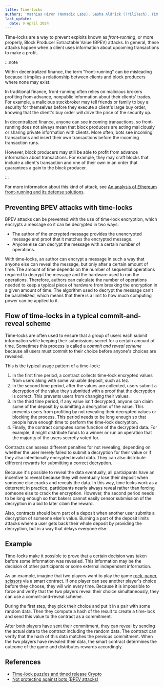 ```yaml
---
title: Time-locks
authors: 'Mathias Hiron (Nomadic Labs), Sasha Aldrick (TriliTech), Tim McMackin (TriliTech)'
last_update:
  date: 9 April 2024
---
```


Time-locks are a way to prevent exploits known as _front-running_, or more properly, Block Producer Extractable Value (BPEV) attacks.
In general, these attacks happen when a client uses information about upcoming transactions to make a profit.

:::note

Within decentralized finance, the term "front-running" can be misleading because it implies a relationship between clients and block producers where none may exist.

In traditional finance, front-running often relies on malicious brokers profiting from advance, nonpublic information about their clients' trades.
For example, a malicious stockbroker may tell friends or family to buy a security for themselves before they execute a client's large buy order, knowing that the client's buy order will drive the price of the security up.

In decentralized finance, anyone can see incoming transactions, so front-running does not always mean that block producers are acting maliciously or sharing private information with clients.
More often, bots see incoming transactions and insert their own transactions before the incoming transaction runs.

However, block producers may still be able to profit from advance information about transactions.
For example, they may craft blocks that include a client's transaction and one of their own in an order that guarantees a gain to the block producer.

:::

For more information about this kind of attack, see [An analysis of Ethereum front-running and its defense solutions](https://medium.com/degate/an-analysis-of-ethereum-front-running-and-its-defense-solutions-34ef81ba8456).

## Preventing BPEV attacks with time-locks

BPEV attacks can be prevented with the use of time-lock encryption, which encrypts a message so it can be decrypted in two ways:

- The author of the encrypted message provides the unencrypted message and proof that it matches the encrypted message.
- Anyone else can decrypt the message with a certain number of operations.

With time-locks, an author can encrypt a message in such a way that anyone else can reveal the message, but only after a certain amount of time.
The amount of time depends on the number of sequential operations required to decrypt the message and the hardware used to run the operations.
Therefore, authors can calculate the number of operations needed to keep a typical piece of hardware from breaking the encryption in a given amount of time.
The algorithm used to decrypt the message can't be parallelized, which means that there is a limit to how much computing power can be applied to it.

## Flow of time-locks in a typical commit-and-reveal scheme

Time-locks are often used to ensure that a group of users each submit information while keeping their submissions secret for a certain amount of time.
Sometimes this process is called a _commit and reveal scheme_ because all users must commit to their choice before anyone's choices are revealed.

This is the typical usage pattern of a time-lock:

1. In the first time period, a contract collects time-lock encrypted values from users along with some valuable deposit, such as tez.
2. In the second time period, after the values are collected, users submit a decryption of the value they submitted with a proof that the decryption is correct.
This prevents users from changing their values.
3. In the third time period, if any value isn't decrypted, anyone can claim some of the deposit by submitting a decryption of the value.
This prevents users from profiting by not revealing their decrypted values or blocking the process.
This period needs to be long enough so that people have enough time to perform the time-lock decryption.
4. Finally, the contract computes some function of the decrypted data.
For example, it might distribute funds to a winner or run an operation that the majority of the users secretly voted for.

Contracts can assess different penalties for not revealing, depending on whether the user merely failed to submit a decryption for their value or if they also intentionally encrypted invalid data.
They can also distribute different rewards for submitting a correct decryption.

Because it's possible to reveal the data eventually, all participants have an incentive to reveal because they will eventually lose their deposit when someone else cracks and reveals the data.
In this way, time locks work as a deterrent; in practice, participants nearly always reveal rather than forcing someone else to crack the encryption.
However, the second period needs to be long enough so that bakers cannot easily censor submission of the decryption in a bid to later claim the reward.

Also, contracts should burn part of a deposit when another user submits a decryption of someone else's value.
Burning a part of the deposit limits attacks where a user gets back their whole deposit by providing the decryption, but in a way that delays everyone else.

## Example

Time-locks make it possible to prove that a certain decision was taken before some information was revealed.
This information may be the decision of other participants or some external independent information.

As an example, imagine that two players want to play the game [rock, paper, scissors](https://en.wikipedia.org/wiki/Rock_paper_scissors) via a smart contract.
If one player can see another player's choice before they choose, they will win every time.
Because it is impossible to force and verify that the two players reveal their choice simultaneously, they can use a commit-and-reveal scheme.

During the first step, they pick their choice and put it in a pair with some random data.
Then they compute a hash of the result to create a time-lock and send this value to the contract as a commitment.

After both players have sent their commitment, they can reveal by sending the actual data to the contract including the random data.
The contract can verify that the hash of this data matches the previous commitment.
When the two players have revealed their data, the smart contract determines the outcome of the game and distributes rewards accordingly.

## References

- [Time-lock puzzles and timed release Crypto](http://www.hashcash.org/papers/time-lock.pdf>)
- [Not protecting against bots (BPEV attacks)](https://opentezos.com/smart-contracts/avoiding-flaws/#6-not-protecting-against-bots-bpev-attacks)
